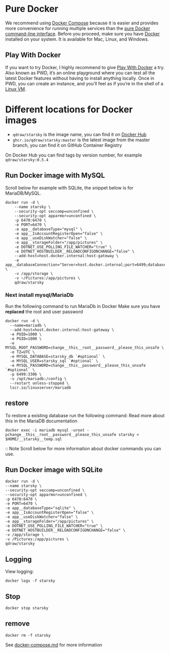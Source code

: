 # Pure Docker

We recommend using [Docker Compose](docker-compose.md) because it is easier and provides more convenience for
running multiple services than the [pure Docker command-line interface](https://docs.docker.com/engine/reference/commandline/cli/).
Before you proceed, make sure you have [Docker](https://store.docker.com/search?type=edition&offering=community)
installed on your system. It is available for Mac, Linux, and Windows.

## Play With Docker
If you want to try Docker, I highly recommend to give [Play With Docker](https://labs.play-with-docker.com/) a try. 
Also known as PWD, it’s an online playground where you can test all the latest Docker features 
without having to install anything locally. Once in PWD, you can create an instance, 
and you’ll feel as if you’re in the shell of a [Linux VM](https://www.linux.com/learn/why-when-and-how-use-virtual-machine).

# Different locations for Docker images

- `qdraw/starsky` is the image name, you can find it on [Docker Hub](https://hub.docker.com/r/qdraw/starsky)
- `ghcr.io/qdraw/starsky:master` is the latest image from the master branch, you can find it on GitHub Container Registry

On Docker Hub you can find tags by version number, for example `qdraw/starsky:0.5.4`

## Run Docker image with MySQL

Scroll below for example with SQLite, the snippet below is for MariaDB/MySQL.

```
docker run -d \
    --name starsky \
    --security-opt seccomp=unconfined \
    --security-opt apparmor=unconfined \
    -p 6470:6470 \
    -e PORT=6470 \
    -e app__databaseType="mysql" \
    -e app__IsAccountRegisterOpen="false" \
    -e app__useDiskWatcher="false" \
    -e app__storageFolder="/app/pictures" \
    -e DOTNET_USE_POLLING_FILE_WATCHER="true" \
    -e DOTNET_HOSTBUILDER__RELOADCONFIGONCHANGE="false" \
    --add-host=host.docker.internal:host-gateway \
    -e app__databaseConnection="Server=host.docker.internal;port=6499;database=starsky_db;uid=starsky_sql;pwd=change__this__password__please_this_unsafe" \
    -v /app/storage \
    -v ~/Pictures:/app/pictures \
    qdraw/starsky
```

### Next install mysql/MariaDb

Run the following command to run MariaDb in Docker
Make sure you have **replaced** the root and user password

```
docker run -d \
  --name=mariadb \
  --add-host=host.docker.internal:host-gateway \
  -e PUID=1000 \
  -e PGID=1000 \
  -e MYSQL_ROOT_PASSWORD=change__this__root__password__please_this_unsafe \
  -e TZ=UTC \
  -e MYSQL_DATABASE=starsky_db `#optional` \
  -e MYSQL_USER=starsky_sql `#optional` \
  -e MYSQL_PASSWORD=change__this__password__please_this_unsafe `#optional` \
  -p 6499:3306 \
  -v /opt/mariadb:/config \
  --restart unless-stopped \
  lscr.io/linuxserver/mariadb
```  

## restore

To restore a existing database run the following command:
Read more about this in the MariaDB documentation

```
docker exec -i mariadb mysql -uroot -pchange__this__root__password__please_this_unsafe starsky < $HOME/__starsky__temp.sql
```

:: Note
    Scroll below for more information about docker commands you can use.

## Run Docker image with SQLite

```
docker run -d \
--name starsky \
--security-opt seccomp=unconfined \
--security-opt apparmor=unconfined \
-p 6470:6470 \
-e PORT=6470 \
-e app__databaseType="sqlite" \
-e app__IsAccountRegisterOpen="false" \
-e app__useDiskWatcher="false" \
-e app__storageFolder="/app/pictures" \
-e DOTNET_USE_POLLING_FILE_WATCHER="true" \
-e DOTNET_HOSTBUILDER__RELOADCONFIGONCHANGE="false" \
-v /app/storage \
-v /Pictures:/app/pictures \
qdraw/starsky
```


## Logging

View logging:

```
docker logs -f starsky
```

## Stop

```
docker stop starsky
```

## remove

```
docker rm -f starsky
```


See [docker-compose.md](docker-compose.md) for more information